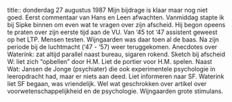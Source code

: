 title:: donderdag 27 augustus 1987
Mijn bijdrage is klaar maar nog niet goed. Eerst commentaar van Hans en Leen afwachten. Vanmiddag stapte ik bij Sipke binnen om even wat te vragen over zijn afscheid. Hij begon opeens te praten over zijn eerste tijd aan de VU. Van ‘45 tot ‘47 assistent geweest op het LTP. Mensen testen. Wijngaarden was daar toen al de baas. Na zijn periode bij de luchtmacht (‘47 - ‘57) weer teruggekomen. Anecdotes over Waterink: zat altijd parallel naast bureau, sigaren rokend. Sketch bij afscheid W: liet zich “opbellen” door H.M. Liet de portier voor H.M. spelen. Naast Wat: Jansen de Jonge (psychiater) die ook experimentele psychologie in leeropdracht had, maar er niets aan deed. Liet informeren naar SF. Waterink liet SF begaan, was vriendelijk. Wel wat geschrokken over artikel over voorwetenschappelijkheid en de psychologie. Wijngaarden grote stimulans.

